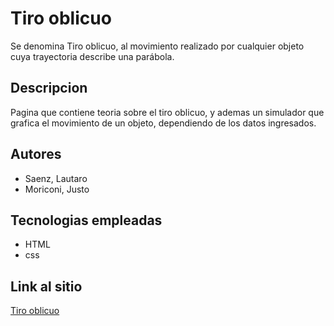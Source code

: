 # Tiro oblicuo
Se denomina Tiro oblicuo, al movimiento realizado por cualquier objeto cuya trayectoria describe una parábola.

## Descripcion
Pagina que contiene teoria sobre el tiro oblicuo, y ademas un simulador que grafica el movimiento de un objeto, dependiendo de los datos ingresados.

## Autores
- Saenz, Lautaro
- Moriconi, Justo
## Tecnologias empleadas
- HTML
- css

## Link al sitio
[Tiro oblicuo](https://github.com/UCC-LabCompu2/proyectos2020-saenz-moriconi/blob/gh-pages/index.html)
